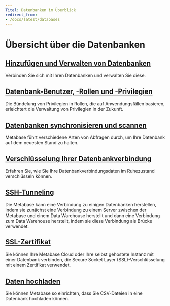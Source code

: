```yaml
---
Titel: Datenbanken im Überblick
redirect_from:
- /docs/latest/databases
---
```



# Übersicht über die Datenbanken


## [Hinzufügen und Verwalten von Datenbanken](./connecting.md)


Verbinden Sie sich mit Ihren Datenbanken und verwalten Sie diese.


## [Datenbank-Benutzer, -Rollen und -Privilegien](./users-roles-privileges.md)


Die Bündelung von Privilegien in Rollen, die auf Anwendungsfällen basieren, erleichtert die Verwaltung von Privilegien in der Zukunft.


## [Datenbanken synchronisieren und scannen](./sync-scan.md)


Metabase führt verschiedene Arten von Abfragen durch, um Ihre Datenbank auf dem neuesten Stand zu halten.


## [Verschlüsselung Ihrer Datenbankverbindung](./encrypting-details-at-rest.md)


Erfahren Sie, wie Sie Ihre Datenbankverbindungsdaten im Ruhezustand verschlüsseln können.


## [SSH-Tunneling](./ssh-tunnel.md)


Die Metabase kann eine Verbindung zu einigen Datenbanken herstellen, indem sie zunächst eine Verbindung zu einem Server zwischen der Metabase und einem Data Warehouse herstellt und dann eine Verbindung zum Data Warehouse herstellt, indem sie diese Verbindung als Brücke verwendet.


## [SSL-Zertifikat](./ssl-certificates.md)


Sie können Ihre Metabase Cloud oder Ihre selbst gehostete Instanz mit einer Datenbank verbinden, die Secure Socket Layer (SSL)-Verschlüsselung mit einem Zertifikat verwendet.


## [Daten hochladen](./uploads.md)


Sie können Metabase so einrichten, dass Sie CSV-Dateien in eine Datenbank hochladen können.

